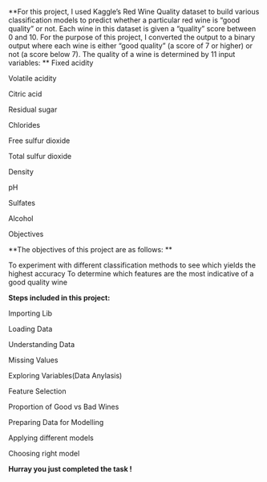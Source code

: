 **For this project, I used Kaggle’s Red Wine Quality dataset to build various classification models to predict whether a particular red wine is “good quality” or not. Each wine in this dataset is given a “quality” score between 0 and 10. For the purpose of this project, I converted the output to a binary output where each wine is either “good quality” (a score of 7 or higher) or not (a score below 7). The quality of a wine is determined by 11 input variables:
**
Fixed acidity

Volatile acidity

Citric acid

Residual sugar

Chlorides

Free sulfur dioxide

Total sulfur dioxide

Density

pH

Sulfates

Alcohol

Objectives


**The objectives of this project are as follows:
**

To experiment with different classification methods to see which yields the highest accuracy
To determine which features are the most indicative of a good quality wine

**Steps included in this project:**


Importing Lib

Loading Data

Understanding Data

Missing Values

Exploring Variables(Data Anylasis)

Feature Selection

Proportion of Good vs Bad Wines

Preparing Data for Modelling

Applying different models

Choosing right model

**Hurray you just completed the task !**
